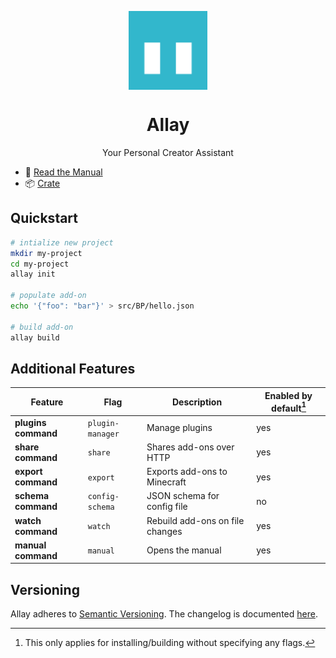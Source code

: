 <p align="center">
  <img
    src="https://raw.githubusercontent.com/allay-mc/assets/main/logo-1080x.png"
    width="25%"
    align="center"
    alt="Animated Allay"
  />
  <h1 align="center">Allay</h1>
  <p align="center">
    Your Personal Creator Assistant
  </p>
</p>

- 📖 [Read the Manual](https://allay-mc.github.io/allay/)
- 📦 [Crate](https://crates.io/crates/allay)


## Quickstart

```bash
# intialize new project
mkdir my-project
cd my-project
allay init

# populate add-on
echo '{"foo": "bar"}' > src/BP/hello.json

# build add-on
allay build
```


## Additional Features

Feature             | Flag             | Description                     | Enabled by default[^1]
--------------------|------------------|---------------------------------|-----------------------
**plugins command** | `plugin-manager` | Manage plugins                  | yes
**share command**   | `share`          | Shares add-ons over HTTP        | yes
**export command**  | `export`         | Exports add-ons to Minecraft    | yes
**schema command**  | `config-schema`  | JSON schema for config file     | no
**watch command**   | `watch`          | Rebuild add-ons on file changes | yes
**manual command**  | `manual`         | Opens the manual                | yes

[^1]: This only applies for installing/building without specifying any flags.


## Versioning

Allay adheres to [Semantic Versioning](https://semver.org/). The changelog is
documented [here](./CHANGELOG.md).

